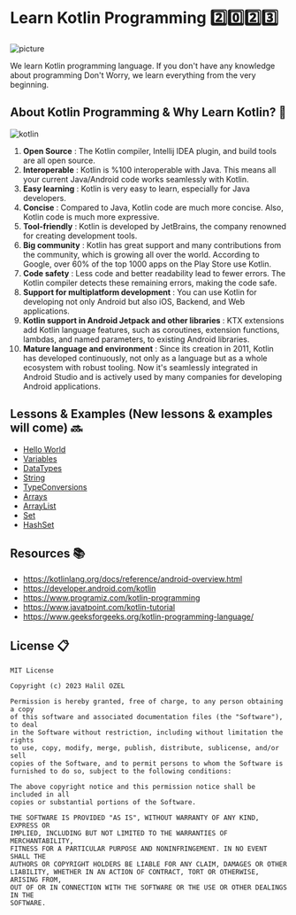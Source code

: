 # Learn Kotlin Programming 2️⃣0️⃣2️⃣3️⃣

![picture](https://hypersense-software.com/blogs-assets/21756fe3-8017-922f-7b4c-271a0dea5044/file_1582906717409.jpg)

We learn Kotlin programming language. If you don't have any knowledge about programming Don't Worry, we learn everything from the very beginning.

## About Kotlin Programming & Why Learn Kotlin? 🤔

![kotlin](https://www.netsolutions.com/insights/wp-content/uploads/2020/04/Kotlin.jpg)

1. **Open Source** : The Kotlin compiler, Intellij IDEA plugin, and build tools are all open source.
2. **Interoperable** : Kotlin is %100 interoperable with Java. This means all your current Java/Android code works seamlessly with Kotlin.
3. **Easy learning** : Kotlin is very easy to learn, especially for Java developers.
4. **Concise** : Compared to Java, Kotlin code are much more concise. Also, Kotlin code is much more expressive.
5. **Tool-friendly** : Kotlin is developed by JetBrains, the company renowned for creating development tools.
6. **Big community** : Kotlin has great support and many contributions from the community, which is growing all over the world. According to Google, over 60% of the top 1000 apps on the Play Store use Kotlin.
7. **Code safety** : Less code and better readability lead to fewer errors. The Kotlin compiler detects these remaining errors, making the code safe.
8. **Support for multiplatform development** : You can use Kotlin for developing not only Android but also iOS, Backend, and Web applications.
9. **Kotlin support in Android Jetpack and other libraries** : KTX extensions add Kotlin language features, such as coroutines, extension functions, lambdas, and named parameters, to existing Android libraries.
10. **Mature language and environment** : Since its creation in 2011, Kotlin has developed continuously, not only as a language but as a whole ecosystem with robust tooling. Now it's seamlessly integrated in Android Studio and is actively used by many companies for developing Android applications.

## Lessons & Examples (New lessons & examples will come) 🔜

* [Hello World](https://github.com/halilozel1903/LearnKotlinProgramming/blob/master/src/HelloWorld.kt)
* [Variables](https://github.com/halilozel1903/LearnKotlinProgramming/blob/master/src/Variables.kt)
* [DataTypes](https://github.com/halilozel1903/LearnKotlinProgramming/blob/master/src/DataTypes.kt)
* [String](https://github.com/halilozel1903/LearnKotlinProgramming/blob/master/src/String.kt)
* [TypeConversions](https://github.com/halilozel1903/LearnKotlinProgramming/blob/master/src/TypeConversions.kt)
* [Arrays](https://github.com/halilozel1903/LearnKotlinProgramming/blob/master/src/Arrays.kt)
* [ArrayList](https://github.com/halilozel1903/LearnKotlinProgramming/blob/master/src/ArrayList.kt)
* [Set](https://github.com/halilozel1903/LearnKotlinProgramming/blob/master/src/Set.kt)
* [HashSet](https://github.com/halilozel1903/LearnKotlinProgramming/blob/master/src/HashSet.kt)

## Resources 📚
- https://kotlinlang.org/docs/reference/android-overview.html
- https://developer.android.com/kotlin
- https://www.programiz.com/kotlin-programming
- https://www.javatpoint.com/kotlin-tutorial
- https://www.geeksforgeeks.org/kotlin-programming-language/

## License 📋
```
MIT License

Copyright (c) 2023 Halil OZEL

Permission is hereby granted, free of charge, to any person obtaining a copy
of this software and associated documentation files (the "Software"), to deal
in the Software without restriction, including without limitation the rights
to use, copy, modify, merge, publish, distribute, sublicense, and/or sell
copies of the Software, and to permit persons to whom the Software is
furnished to do so, subject to the following conditions:

The above copyright notice and this permission notice shall be included in all
copies or substantial portions of the Software.

THE SOFTWARE IS PROVIDED "AS IS", WITHOUT WARRANTY OF ANY KIND, EXPRESS OR
IMPLIED, INCLUDING BUT NOT LIMITED TO THE WARRANTIES OF MERCHANTABILITY,
FITNESS FOR A PARTICULAR PURPOSE AND NONINFRINGEMENT. IN NO EVENT SHALL THE
AUTHORS OR COPYRIGHT HOLDERS BE LIABLE FOR ANY CLAIM, DAMAGES OR OTHER
LIABILITY, WHETHER IN AN ACTION OF CONTRACT, TORT OR OTHERWISE, ARISING FROM,
OUT OF OR IN CONNECTION WITH THE SOFTWARE OR THE USE OR OTHER DEALINGS IN THE
SOFTWARE.
```
